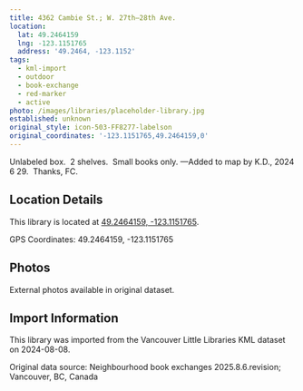 ```yaml
---
title: 4362 Cambie St.; W. 27th—28th Ave.
location:
  lat: 49.2464159
  lng: -123.1151765
  address: '49.2464, -123.1152'
tags:
  - kml-import
  - outdoor
  - book-exchange
  - red-marker
  - active
photo: /images/libraries/placeholder-library.jpg
established: unknown
original_style: icon-503-FF8277-labelson
original_coordinates: '-123.1151765,49.2464159,0'
---
```

Unlabeled box.  2 shelves.  Small books only.
—Added to map by K.D., 2024 6 29.  Thanks, FC.

## Location Details

This library is located at [49.2464159, -123.1151765](https://www.google.com/maps?q=49.2464159,-123.1151765).

GPS Coordinates: 49.2464159, -123.1151765

## Photos

External photos available in original dataset.

## Import Information

This library was imported from the Vancouver Little Libraries KML dataset on 2024-08-08.

Original data source: Neighbourhood book exchanges 2025.8.6.revision; Vancouver, BC, Canada
